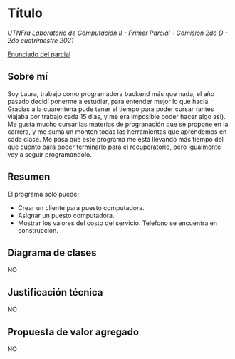 # Título
*UTNFra Laboratorio de Computación II - Primer Parcial - Comisión 2do D - 2do cuatrimestre 2021*

[Enunciado del parcial](https://codeutnfra.github.io/programacion_2_laboratorio_2_apuntes/docs/evaluaciones/parciales/2d-primer-parcial/)

## Sobre mí
Soy Laura, trabajo como programadora backend más que nada, el año pasado decidí ponerme a estudiar, para entender mejor lo que hacía. Gracias a la cuarentena pude tener el tiempo para poder cursar (antes viajaba por trabajo cada 15 dias, y me era imposible poder hacer algo asi). Me gusta mucho cursar las materias de progranación que se propone en la carrera, y me suma un monton todas las herramientas que aprendemos en cada clase. Me pasa que este programa me está llevando más tiempo del que cuento para poder terminarlo para el recuperatorio, pero igualmente voy a seguir programandolo.

## Resumen
El programa solo puede:
- Crear un cliente para puesto computadora.
- Asignar un puesto computadora.
- Mostrar los valores del costo del servicio.
Telefono se encuentra en construccion.

## Diagrama de clases
NO

## Justificación técnica
NO

## Propuesta de valor agregado
NO
